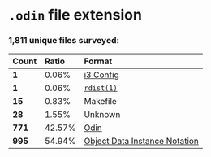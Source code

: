 `.odin` file extension
======================


### __1,811 unique files surveyed:__

<!----------+----------+---------------------------------->
 | Count    | Ratio    | Format                          |
 |:---------|:---------|:--------------------------------|
 | __1__    | 0.06%    | [i3 Config][]                   |
 | __1__    | 0.06%    | [`rdist(1)`][]                  |
 | __15__   | 0.83%    | Makefile                        |
 | __28__   | 1.55%    | Unknown                         |
 | __771__  | 42.57%   | [Odin][]                        |
 | __995__  | 54.94%   | [Object Data Instance Notation] |
<!----------+----------+---------------------------------->


[i3 Config]:  http://vivien.github.io/i3blocks/
[`rdist(1)`]: https://linux.die.net/man/1/rdist
[Odin]:       https://odin-lang.org
[Object Data Instance Notation]: https://github.com/openEHR/specifications/blob/65f70616c4e7ac3cde29c46d38b1c5240e3d5036/publishing/architecture/syntaxes/ODIN.pdf
